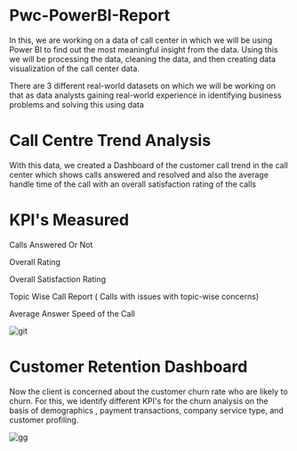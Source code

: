 # Pwc-PowerBI-Report

In this, we are working on a data of call center in which we will be using Power BI to find out the most meaningful insight from the data. 
Using this we will be processing the data, cleaning the data, and then creating data visualization of the call center data.

There are 3 different real-world datasets on which we will be working on that as data analysts gaining real-world experience in identifying business problems and solving this using data

# Call Centre Trend Analysis 

With this data, we created a Dashboard of the customer call trend in the call center which shows calls answered and resolved and also the average handle time of the call with an overall satisfaction rating of the calls 

# KPI's Measured 

Calls Answered Or Not 

Overall Rating 

Overall Satisfaction Rating

Topic Wise Call Report ( Calls with issues with topic-wise concerns)

Average Answer Speed of the Call 

![git](https://github.com/aksaurabh/Pwc-PowerBI-Report/assets/127668866/b05134fb-85b3-4e36-b650-cbb141e46279)



# Customer Retention Dashboard

Now the client is concerned about the customer churn rate who are likely to churn. For this, we identify different KPI's for the churn analysis on the basis of demographics , payment transactions, company service type, and customer profiling.

![gg](https://github.com/aksaurabh/Pwc-PowerBI-Report/assets/127668866/81b6c380-c1d9-4053-93fb-6c4f05bd26af)

